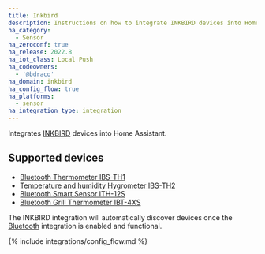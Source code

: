 ```yaml
---
title: Inkbird
description: Instructions on how to integrate INKBIRD devices into Home Assistant.
ha_category:
  - Sensor
ha_zeroconf: true
ha_release: 2022.8
ha_iot_class: Local Push
ha_codeowners:
  - '@bdraco'
ha_domain: inkbird
ha_config_flow: true
ha_platforms:
  - sensor
ha_integration_type: integration
---
```


Integrates [INKBIRD](https://www.inkbird.com/) devices into Home Assistant.

## Supported devices

- [Bluetooth Thermometer IBS-TH1](https://inkbird.com/products/bluetooth-thermometer-ibs-th1)
- [Temperature and humidity Hygrometer IBS-TH2](https://inkbird.com/products/hygrometer-ibs-th2)
- [Bluetooth Smart Sensor ITH-12S](https://inkbird.com/products/bluetooth-smart-sensor-ith-12s)
- [Bluetooth Grill Thermometer IBT-4XS](https://inkbird.com/products/bluetooth-grill-thermometer-ibt-4xs)

The INKBIRD integration will automatically discover devices once the [Bluetooth](/integrations/bluetooth) integration is enabled and functional.

{% include integrations/config_flow.md %}
